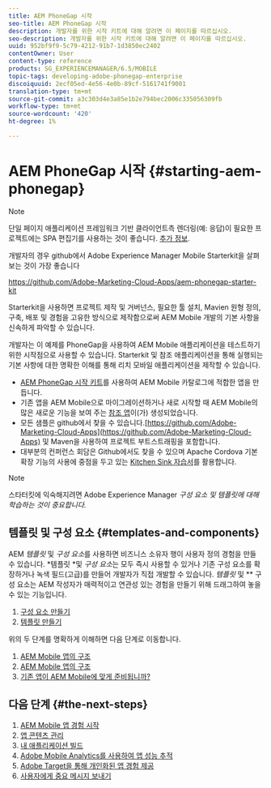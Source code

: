 ```yaml
---
title: AEM PhoneGap 시작
seo-title: AEM PhoneGap 시작
description: 개발자를 위한 시작 키트에 대해 알려면 이 페이지를 따르십시오.
seo-description: 개발자를 위한 시작 키트에 대해 알려면 이 페이지를 따르십시오.
uuid: 952bf9f9-5c79-4212-91b7-1d3850ec2402
contentOwner: User
content-type: reference
products: SG_EXPERIENCEMANAGER/6.5/MOBILE
topic-tags: developing-adobe-phonegap-enterprise
discoiquuid: 2ecf05ed-4e56-4e0b-89cf-5161741f9001
translation-type: tm+mt
source-git-commit: a3c303d4e3a85e1b2e794bec2006c335056309fb
workflow-type: tm+mt
source-wordcount: '420'
ht-degree: 1%

---
```



# AEM PhoneGap 시작 {#starting-aem-phonegap}

>[!NOTE]
>
>단일 페이지 애플리케이션 프레임워크 기반 클라이언트측 렌더링(예: 응답)이 필요한 프로젝트에는 SPA 편집기를 사용하는 것이 좋습니다. [추가 정보](/help/sites-developing/spa-overview.md).

개발자의 경우 github에서 Adobe Experience Manager Mobile Starterkit을 살펴보는 것이 가장 좋습니다

https://github.com/Adobe-Marketing-Cloud-Apps/aem-phonegap-starter-kit

Starterkit을 사용하면 프로젝트 제작 및 거버넌스, 필요한 툴 설치, Mavien 원형 정의, 구축, 배포 및 경험을 고유한 방식으로 제작함으로써 AEM Mobile 개발의 기본 사항을 신속하게 파악할 수 있습니다.

개발자는 이 예제를 PhoneGap을 사용하여 AEM Mobile 애플리케이션을 테스트하기 위한 시작점으로 사용할 수 있습니다. Starterkit 및 참조 애플리케이션을 통해 실행되는 기본 사항에 대한 명확한 이해를 통해 리치 모바일 애플리케이션을 제작할 수 있습니다.

* [AEM PhoneGap 시작 키트](https://github.com/Adobe-Marketing-Cloud-Apps/aem-phonegap-starter-kit)를 사용하여 AEM Mobile 카탈로그에 적합한 앱을 만듭니다.
* 기존 앱을 AEM Mobile으로 마이그레이션하거나 새로 시작할 때 AEM Mobile의 많은 새로운 기능을 보여 주는 [참조 앱](https://github.com/Adobe-Marketing-Cloud-Apps/aem-mobile-hybrid-reference)이(가) 생성되었습니다.
* 모든 샘플은 github에서 찾을 수 있습니다.[https://github.com/Adobe-Marketing-Cloud-Apps](https://github.com/Adobe-Marketing-Cloud-Apps) 및 Maven을 사용하여 프로젝트 부트스트래핑을 포함합니다.
* 대부분의 컨퍼런스 회담은 Github에서도 찾을 수 있으며 Apache Cordova 기본 확장 기능의 사용에 중점을 두고 있는 [Kitchen Sink 자습서](https://github.com/blefebvre/aem-phonegap-kitchen-sink)를 활용합니다.

>[!NOTE]
>
>스타터킷에 익숙해지려면 Adobe Experience Manager *구성 요소 및 템플릿에 대해 학습하는 것이 중요합니다.*

## 템플릿 및 구성 요소 {#templates-and-components}

AEM *템플릿* 및 *구성 요소*&#x200B;를 사용하면 비즈니스 소유자 행이 사용자 정의 경험을 만들 수 있습니다. *템플릿 *및 *구성 요소*&#x200B;는 모두 즉시 사용할 수 있거나 기존 구성 요소를 확장하거나 녹색 필드(고급)를 만들어 개발자가 직접 개발할 수 있습니다. *템플릿* 및  ** 구성 요소는 AEM 작성자가 매력적이고 연관성 있는 경험을 만들기 위해 드래그하여 놓을 수 있는 기능입니다.

1. [구성 요소 만들기](/help/sites-developing/components.md)
1. [템플릿 만들기](/help/sites-developing/templates.md)

위의 두 단계를 명확하게 이해하면 다음 단계로 이동합니다.

1. [AEM Mobile 앱의 구조](/help/mobile/phonegap-structure-an-app.md)
1. [AEM Mobile 앱의 구조](/help/mobile/phonegap-apps-arch.md)
1. [기존 앱이 AEM Mobile에 맞게 준비됩니까?](/help/mobile/phonegap-adding-content-to-imported-app.md)

## 다음 단계 {#the-next-steps}

1. [AEM Mobile 앱 경험 시작](/help/mobile/starting-aem-phonegap-app.md)
1. [앱 콘텐츠 관리](/help/mobile/phonegap-manage-app-content.md)
1. [내 애플리케이션 빌드](/help/mobile/building-app-mobile-phonegap.md)
1. [Adobe Mobile Analytics를 사용하여 앱 성능 추적](/help/mobile/phonegap-intro-to-app-analytics.md)
1. [Adobe Target을 통해 개인화된 앱 경험 제공](/help/mobile/phonegap-aem-mobile-content-personalization.md)
1. [사용자에게 중요 메시지 보내기](/help/mobile/phonegap-push-notifications.md)
